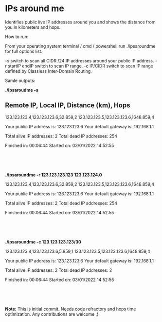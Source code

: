 # IPs around me
Identifies public live IP addresses around you and shows the distance from you in kilometers and hops.

How to run:

From your operating system terminal / cmd / powershell run ./ipsaroundme for full options list.

-s switch to scan all CIDR  /24 IP addresses around your public IP address.
-r startIP endIP switch to scan IP range.
-c IP/CIDR switch to scan IP range defined by Classless Inter-Domain Routing.


Samle outputs:

**./ipsaroudme -s**

Remote IP, Local IP, Distance (km), Hops
----------------------------------------

123.123.123.4,123.123.123.6,32.859,2
123.123.123.5,123.123.123.6,1648.859,4

Your public IP address is: 123.123.123.6
Your default gateway is: 192.168.1.1

Total alive IP addresses: 2
Total dead IP addresses: 254

Finished in: 00:06:44
Started on: 03/01/2022 14:52:55

\
&nbsp;
\
&nbsp;


**./ipsaroundme -r 123.123.123.123 123.123.124.0**

123.123.123.4,123.123.123.6,32.859,2
123.123.123.5,123.123.123.6,1648.859,4

Your public IP address is: 123.123.123.6
Your default gateway is: 192.168.1.1

Total alive IP addresses: 2
Total dead IP addresses: 254

Finished in: 00:06:44
Started on: 03/01/2022 14:52:55

\
&nbsp;
\
&nbsp;

**./ipsaroundme -c 123.123.123.123/30**

123.123.123.4,123.123.123.6,5.859,1
123.123.123.5,123.123.123.6,1648.859,4

Your public IP address is: 123.123.123.6
Your default gateway is: 192.168.1.1

Total alive IP addresses: 2
Total dead IP addresses: 2

Finished in: 00:06:44
Started on: 03/01/2022 14:52:55

\
&nbsp;
\
&nbsp;


**Note:** This is initial commit. Needs code refractory and hops time optimization. Any contributions are welcome ;)
